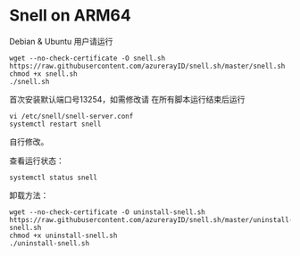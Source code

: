 # Snell on ARM64

Debian & Ubuntu 用户请运行

```
wget --no-check-certificate -O snell.sh https://raw.githubusercontent.com/azurerayID/snell.sh/master/snell.sh
chmod +x snell.sh
./snell.sh
```



首次安装默认端口号13254，如需修改请
在所有脚本运行结束后运行

```
vi /etc/snell/snell-server.conf
systemctl restart snell
```

自行修改。

查看运行状态：

```
systemctl status snell
```

卸载方法：

```
wget --no-check-certificate -O uninstall-snell.sh https://raw.githubusercontent.com/azurerayID/snell.sh/master/uninstall-snell.sh
chmod +x uninstall-snell.sh
./uninstall-snell.sh
```
